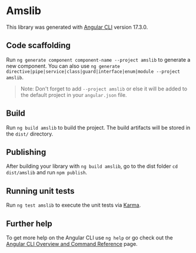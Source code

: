 # Amslib

This library was generated with [Angular CLI](https://github.com/angular/angular-cli) version 17.3.0.

## Code scaffolding

Run `ng generate component component-name --project amslib` to generate a new component. You can also use `ng generate directive|pipe|service|class|guard|interface|enum|module --project amslib`.
> Note: Don't forget to add `--project amslib` or else it will be added to the default project in your `angular.json` file. 

## Build

Run `ng build amslib` to build the project. The build artifacts will be stored in the `dist/` directory.

## Publishing

After building your library with `ng build amslib`, go to the dist folder `cd dist/amslib` and run `npm publish`.

## Running unit tests

Run `ng test amslib` to execute the unit tests via [Karma](https://karma-runner.github.io).

## Further help

To get more help on the Angular CLI use `ng help` or go check out the [Angular CLI Overview and Command Reference](https://angular.io/cli) page.
